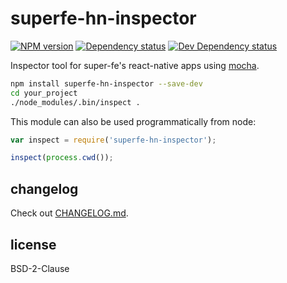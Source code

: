 # superfe-hn-inspector
[![NPM version][npm-image]][npm-url] [![Dependency status][david-dm-image]][david-dm-url] [![Dev Dependency status][david-dm-dev-image]][david-dm-dev-url]

Inspector tool for super-fe's react-native apps using [mocha](https://mochajs.org/).

```sh
npm install superfe-hn-inspector --save-dev
cd your_project
./node_modules/.bin/inspect .
```

This module can also be used programmatically from node:

```js
var inspect = require('superfe-hn-inspector');

inspect(process.cwd());
```

## changelog

Check out [CHANGELOG.md](CHANGELOG.md).

## license

BSD-2-Clause

[npm-url]: https://npmjs.org/package/superfe-hn-inspector
[npm-image]: http://img.shields.io/npm/v/superfe-hn-inspector.svg
[david-dm-url]:https://david-dm.org/super-fe/superfe-hn-inspector
[david-dm-image]:https://img.shields.io/david/super-fe/superfe-hn-inspector.svg
[david-dm-dev-url]:https://david-dm.org/super-fe/superfe-hn-inspector?type=dev
[david-dm-dev-image]:https://img.shields.io/david/dev/super-fe/superfe-hn-inspector.svg